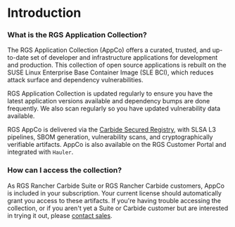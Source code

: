 # Introduction

### What is the RGS Application Collection? 

The RGS Application Collection (AppCo) offers a curated, trusted, and up-to-date set of developer and infrastructure applications for development and production. This collection of open source applications is rebuilt on the SUSE Linux Enterprise Base Container Image (SLE BCI), which reduces attack surface and dependency vulnerabilities. 

RGS Application Collection is updated regularly to ensure you have the latest application versions available and dependency bumps are done frequently. We also scan regularly so you have updated vulnerability data available. 

RGS AppCo is delivered via the [Carbide Secured Registry](/docs/registry-docs/introduction.md), with SLSA L3 pipelines, SBOM generation, vulnerability scans, and cryptographically verifiable artifacts. AppCo is also available on the RGS Customer Portal and integrated with `Hauler`.

### How can I access the collection? 

As RGS Rancher Carbide Suite or RGS Rancher Carbide customers, AppCo is included in your subscription. Your current license should automatically grant you access to these artifacts. If you're having trouble accessing the collection, or if you aren't yet a Suite or Carbide customer but are interested in trying it out, please [contact sales](https://ranchergovernment.com/the-rancher-government-subscription). 